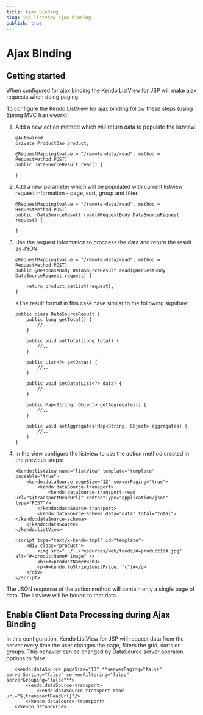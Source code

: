 ```yaml
---
title: Ajax Binding
slug: jsp-listview-ajax-binding
publish: true
---
```


# Ajax Binding

## Getting started

When configured for ajax binding the Kendo ListView for JSP will make ajax requests when doing paging.

To configure the Kendo ListView for ajax binding follow these steps (using Spring MVC framework):

1.  Add a new action method which will return data to populate the listview:

        @Autowired
        private ProductDao product;

        @RequestMapping(value = "/remote-data/read", method = RequestMethod.POST)
        public DataSourceResult read() {

        }
2.  Add a new parameter which will be populated with current listview request information - page, sort, group and filter.

        @RequestMapping(value = "/remote-data/read", method = RequestMethod.POST)
        public  DataSourceResult read(@RequestBody DataSourceRequest request) {

        }
3.  Use the request information to proccess the data and return the result as JSON.

        @RequestMapping(value = "/remote-data/read", method = RequestMethod.POST)
        public @ResponseBody DataSourceResult read(@RequestBody DataSourceRequest request) {

            return product.getList(request);
        }

    *The result format in this case have similar to the following signiture:

        public class DataSourceResult {
            public long getTotal() {
                //..
            }

            public void setTotal(long total) {
                //..
            }

            public List<?> getData() {
                //..
            }

            public void setData(List<?> data) {
                //..
            }

            public Map<String, Object> getAggregates() {
                //..
            }

            public void setAggregates(Map<String, Object> aggregates) {
                //..
            }
        }

5.  In the view configure the listview to use the action method created in the previous steps:

        <kendo:listView name="listView" template="template" pageable="true">
			<kendo:dataSource pageSize="12" serverPaging="true">
				<kendo:dataSource-transport>
					<kendo:dataSource-transport-read url="${transportReadUrl}" contentType="application/json" type="POST"/>
				</kendo:dataSource-transport>
				<kendo:dataSource-schema data="data" total="total"></kendo:dataSource-schema>
			</kendo:dataSource>		
		</kendo:listView>
		
		<script type="text/x-kendo-tmpl" id="template">
			<div class="product">
		        <img src="../../resources/web/foods/#=productId#.jpg" alt="#=productName# image" />
		        <h3>#=productName#</h3>
		    	<p>#=kendo.toString(unitPrice, "c")#</p>
			</div>
		</script>


The JSON response of the action method will contain only a single page of data. The listview will be bound to that data.

## Enable Client Data Processing during Ajax Binding

In this configuration, Kendo ListView for JSP will request data from the server every time the user changes the page, filters the grid, sorts or groups. This behavior can be changed by DataSource server operaion options to false:

       <kendo:dataSource pageSize="10" **serverPaging="false" serverSorting="false" serverFiltering="false" serverGrouping="false"**>
           <kendo:dataSource-transport>
               <kendo:dataSource-transport-read url="${transportReadUrl}"/>
           </kendo:dataSource-transport>
       </kendo:dataSource>
 
